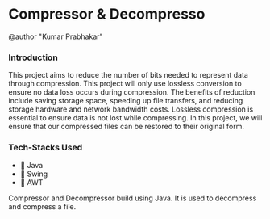 # Compressor & Decompresso
@author "Kumar Prabhakar"

### Introduction 
This project aims to reduce the number of bits needed to represent data through compression. This project will only use lossless conversion to ensure no data loss occurs during compression. The benefits of reduction include saving storage space, speeding up file transfers, and reducing storage hardware and network bandwidth costs. Lossless compression is essential to ensure data is not lost while compressing. In this project, we will ensure that our compressed files can be restored to their original form.

### Tech-Stacks Used
- :red_circle: Java
- :red_circle: Swing
- :red_circle: AWT
  
Compressor and Decompressor build using Java. It is used to decompress and compress a file.

